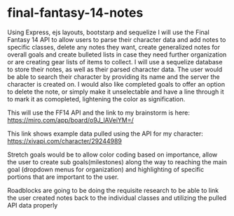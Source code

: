 # final-fantasy-14-notes
 Using Express, ejs layouts, bootstarp and sequelize I will use the Final Fantasy 14 API to allow users to parse their character data and add notes to specific classes, delete any notes they want, create generalized notes for overall goals and create bulleted lists in case they need further organization or are creating gear lists of items to collect. I will use a sequelize database to store their notes, as well as their parsed character data. The user would be able to search their character by providing its name and the server the character is created on. I would also like completed goals to offer an option to delete the note, or simply make it unselectable and have a line through it to mark it as comopleted, lightening the color as signification.
 
 This will use the FF14 API and the link to my brainstorm is here: https://miro.com/app/board/o9J_lAVeiYM=/
 
 This link shows example data pulled using the API for my character: https://xivapi.com/character/29244989
 
 Stretch goals would be to allow color coding based on importance, allow the user to create sub goals(milestones) along the way to reaching the main goal (dropdown menus for organization) and highlighting of specific portions that are important to the user.
 
 Roadblocks are going to be doing the requisite research to be able to link the user created notes back to the individual classes and utilizing the pulled API data properly
